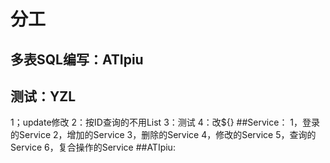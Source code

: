 # 分工
## 多表SQL编写：ATIpiu
## 测试：YZL
1；update修改
2：按ID查询的不用List
3：测试
4：改${}
##Service：
1，登录的Service
2，增加的Service
3，删除的Service
4，修改的Service
5，查询的Service
6，复合操作的Service
##ATIpiu: